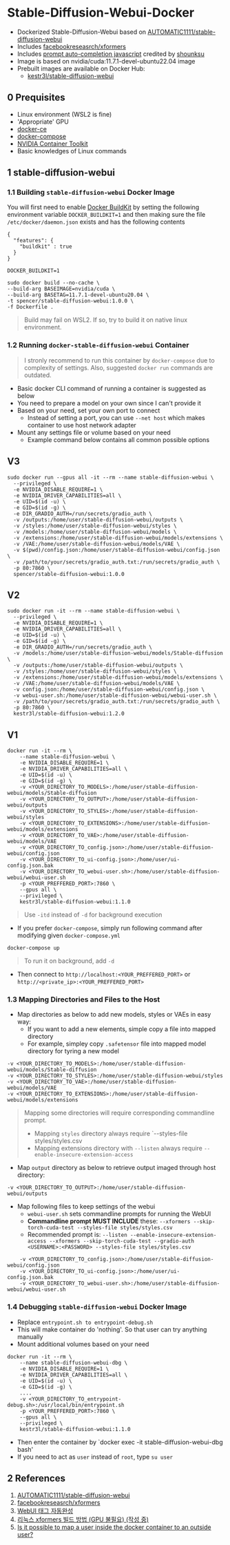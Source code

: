 # Stable-Diffusion-Webui-Docker
- Dockerized Stable-Diffusion-Webui based on [AUTOMATIC1111/stable-diffusion-webui](https://github.com/AUTOMATIC1111/stable-diffusion-webui)
- Includes [facebookreseasrch/xformers](https://github.com/facebookresearch/xformers)
- Includes [prompt auto-completion javascript](https://greasyfork.org/ko/scripts/452929-webui-%ED%83%9C%EA%B7%B8-%EC%9E%90%EB%8F%99%EC%99%84%EC%84%B1) credited by [shounksu](https://greasyfork.org/ko/users/815641-shounksu)
- Image is based on nvidia/cuda:11.7.1-devel-ubuntu22.04 image
- Prebuilt images are available on Docker Hub:
  - [kestr3l/stable-diffusion-webui](https://hub.docker.com/r/kestr3l/stable-diffusion-webui)

## 0 Prequisites

- Linux environment (WSL2 is fine)
- 'Appropriate' GPU
- [docker-ce](https://docs.docker.com/engine/install/ubuntu/#install-using-the-convenience-script)
- [docker-compose](https://docs.docker.com/compose/install/)
- [NVIDIA Container Toolkit](https://docs.nvidia.com/datacenter/cloud-native/container-toolkit/install-guide.html)
- Basic knowledges of Linux commands

## 1 stable-diffusion-webui

### 1.1 Building `stable-diffusion-webui` Docker Image

You will first need to enable [Docker BuildKit](https://docs.docker.com/build/buildkit/) by setting the following environment variable `DOCKER_BUILDKIT=1` and then making sure the file `/etc/docker/daemon.json` exists and has the following contents
```
{
  "features": {
    "buildkit" : true
  }
}
```


```shell
DOCKER_BUILDKIT=1 

sudo docker build --no-cache \
--build-arg BASEIMAGE=nvidia/cuda \
--build-arg BASETAG=11.7.1-devel-ubuntu20.04 \
-t spencer/stable-diffusion-webui:1.0.0 \
-f Dockerfile .
```

> Build may fail on WSL2. If so, try to build it on native linux environment.

### 1.2 Running `docker-stable-diffusion-webui` Container

> I stronly recommend to run this container by `docker-compose` due to complexity of settings. Also, suggested `docker run` commands are outdated.

- Basic docker CLI command of running a container is suggested as below
- You need to prepare a model on your own since I can't provide it
- Based on your need, set your own port to connect
  - Instead of setting a port, you can use `--net host` which makes container to use host network adapter
- Mount any settings file or volume based on your need
  - Example command below contains all common possible options

## V3
```shell
sudo docker run --gpus all -it --rm --name stable-diffusion-webui \
  --privileged \
  -e NVIDIA_DISABLE_REQUIRE=1 \
  -e NVIDIA_DRIVER_CAPABILITIES=all \
  -e UID=$(id -u) \
  -e GID=$(id -g) \
  -e DIR_GRADIO_AUTH=/run/secrets/gradio_auth \
  -v /outputs:/home/user/stable-diffusion-webui/outputs \
  -v /styles:/home/user/stable-diffusion-webui/styles \
  -v /models:/home/user/stable-diffusion-webui/models \
  -v /extensions:/home/user/stable-diffusion-webui/models/extensions \
  -v /VAE:/home/user/stable-diffusion-webui/models/VAE \
  -v $(pwd)/config.json:/home/user/stable-diffusion-webui/config.json \
  -v /path/to/your/secrets/gradio_auth.txt:/run/secrets/gradio_auth \
  -p 80:7860 \
  spencer/stable-diffusion-webui:1.0.0
```
## V2
```shell
sudo docker run -it --rm --name stable-diffusion-webui \
  --privileged \
  -e NVIDIA_DISABLE_REQUIRE=1 \
  -e NVIDIA_DRIVER_CAPABILITIES=all \
  -e UID=$(id -u) \
  -e GID=$(id -g) \
  -e DIR_GRADIO_AUTH=/run/secrets/gradio_auth \
  -v /models:/home/user/stable-diffusion-webui/models/Stable-diffusion \
  -v /outputs:/home/user/stable-diffusion-webui/outputs \
  -v /styles:/home/user/stable-diffusion-webui/styles \
  -v /extensions:/home/user/stable-diffusion-webui/models/extensions \
  -v /VAE:/home/user/stable-diffusion-webui/models/VAE \
  -v config.json:/home/user/stable-diffusion-webui/config.json \
  -v webui-user.sh:/home/user/stable-diffusion-webui/webui-user.sh \
  -v /path/to/your/secrets/gradio_auth.txt:/run/secrets/gradio_auth \
  -p 80:7860 \
  kestr3l/stable-diffusion-webui:1.2.0
```
## V1
```shell
docker run -it --rm \
    --name stable-diffusion-webui \
    -e NVIDIA_DISABLE_REQUIRE=1 \
    -e NVIDIA_DRIVER_CAPABILITIES=all \
    -e UID=$(id -u) \
    -e GID=$(id -g) \
    -v <YOUR_DIRECTORY_TO_MODELS>:/home/user/stable-diffusion-webui/models/Stable-diffusion
    -v <YOUR_DIRECTORY_TO_OUTPUT>:/home/user/stable-diffusion-webui/outputs
    -v <YOUR_DIRECTORY_TO_STYLES>:/home/user/stable-diffusion-webui/styles
    -v <YOUR_DIRECTORY_TO_EXTENSIONS>:/home/user/stable-diffusion-webui/models/extensions
    -v <YOUR_DIRECTORY_TO_VAE>:/home/user/stable-diffusion-webui/models/VAE
    -v <YOUR_DIRECTORY_TO_config.json>:/home/user/stable-diffusion-webui/config.json
    -v <YOUR_DIRECTORY_TO_ui-config.json>:/home/user/ui-config.json.bak
    -v <YOUR_DIRECTORY_TO_webui-user.sh>:/home/user/stable-diffusion-webui/webui-user.sh
    -p <YOUR_PREFFERED_PORT>:7860 \
    --gpus all \
    --privileged \
    kestr3l/stable-diffusion-webui:1.1.0
```

> Use `-itd` instead of `-d` for background execution

- If you prefer `docker-compose`, simply run following command after modifying given `docker-compose.yml`

```shell
docker-compose up
```

> To run it on background, add `-d`

- Then connect to `http://localhost:<YOUR_PREFFERED_PORT>` or `http://<private_ip>:<YOUR_PREFFERED_PORT>`

### 1.3 Mapping Directories and Files to the Host

- Map directories as below to add new models, styles or VAEs in easy way:
  - If you want to add a new elements, simple copy a file into mapped directory
  - For example, simpley copy `.safetensor` file into mapped model directory for tyring a new model

```shell
-v <YOUR_DIRECTORY_TO_MODELS>:/home/user/stable-diffusion-webui/models/Stable-diffusion
-v <YOUR_DIRECTORY_TO_STYLES>:/home/user/stable-diffusion-webui/styles
-v <YOUR_DIRECTORY_TO_VAE>:/home/user/stable-diffusion-webui/models/VAE
-v <YOUR_DIRECTORY_TO_EXTENSIONS>:/home/user/stable-diffusion-webui/models/extensions
```

> Mapping some directories will require corresponding commandline prompt.
> - Mapping `styles` directory always require `--styles-file styles/styles.csv
> - Mapping extensions directory with `--listen` always require `--enable-insecure-extension-access`

- Map `output` directory as below to retrieve output imaged through host directory:

```shell
-v <YOUR_DIRECTORY_TO_OUTPUT>:/home/user/stable-diffusion-webui/outputs
```

- Map following files to keep settings of the webui
  - `webui-user.sh` sets commandline prompts for running the WebUI
  - **Commandline prompt MUST INCLUDE** these: `--xformers --skip-torch-cuda-test --styles-file styles/styles.csv`
  - Recommended prompt is: `--listen --enable-insecure-extension-access --xformers --skip-torch-cuda-test --gradio-auth <USERNAME>:<PASSWORD> --styles-file styles/styles.csv`

```shell
    -v <YOUR_DIRECTORY_TO_config.json>:/home/user/stable-diffusion-webui/config.json
    -v <YOUR_DIRECTORY_TO_ui-config.json>:/home/user/ui-config.json.bak
    -v <YOUR_DIRECTORY_TO_webui-user.sh>:/home/user/stable-diffusion-webui/webui-user.sh
```

### 1.4 Debugging `stable-diffusion-webui` Docker Image

- Replace `entrypoint.sh to entrypoint-debug.sh`
- This will make container do 'nothing'. So that user can try anything manually
- Mount additional volumes based on your need

```shell
docker run -it --rm \
    --name stable-diffusion-webui-dbg \
    -e NVIDIA_DISABLE_REQUIRE=1 \
    -e NVIDIA_DRIVER_CAPABILITIES=all \
    -e UID=$(id -u) \
    -e GID=$(id -g) \
    ....
    -v <YOUR_DIRECTORY_TO_entrypoint-debug.sh>:/usr/local/bin/entrypoint.sh
    -p <YOUR_PREFFERED_PORT>:7860 \
    --gpus all \
    --privileged \
    kestr3l/stable-diffusion-webui:1.1.0
```

- Then enter the container by `docker exec -it stable-diffusion-webui-dbg bash'
- If you need to act as `user` instead of `root`, type `su user`

## 2 References

1. [AUTOMATIC1111/stable-diffusion-webui](https://github.com/AUTOMATIC1111/stable-diffusion-webui)
2. [facebookreseasrch/xformers](https://github.com/facebookresearch/xformers)
3. [WebUI 태그 자동완성](https://greasyfork.org/ko/scripts/452929-webui-%ED%83%9C%EA%B7%B8-%EC%9E%90%EB%8F%99%EC%99%84%EC%84%B1)
4. [리눅스 xformers 빌드 방법 (GPU 불필요) (작성 중)](https://arca.live/b/aiart/60664075) 
5. [Is it possible to map a user inside the docker container to an outside user?](https://stackoverflow.com/questions/57776452/is-it-possible-to-map-a-user-inside-the-docker-container-to-an-outside-user)

